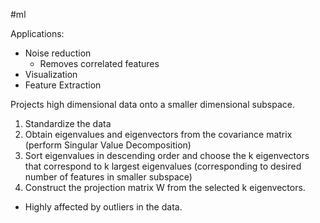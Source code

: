 #ml 

Applications:
* Noise reduction
	* Removes correlated features
* Visualization
* Feature Extraction


Projects high dimensional data onto a smaller dimensional subspace.

1. Standardize the data
2. Obtain eigenvalues and eigenvectors from the covariance matrix (perform Singular Value Decomposition)
3. Sort eigenvalues in descending order and choose the k eigenvectors that correspond to k largest eigenvalues (corresponding to desired number of features in smaller subspace)
4. Construct the projection matrix W from the selected k eigenvectors.


* Highly affected by outliers in the data.


